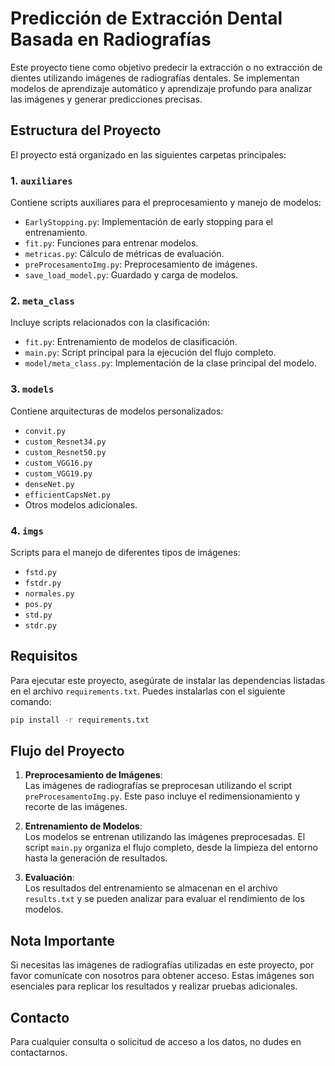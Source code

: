 # Predicción de Extracción Dental Basada en Radiografías

Este proyecto tiene como objetivo predecir la extracción o no extracción de dientes utilizando imágenes de radiografías dentales. Se implementan modelos de aprendizaje automático y aprendizaje profundo para analizar las imágenes y generar predicciones precisas.

## Estructura del Proyecto

El proyecto está organizado en las siguientes carpetas principales:

### 1. `auxiliares`
Contiene scripts auxiliares para el preprocesamiento y manejo de modelos:
- `EarlyStopping.py`: Implementación de early stopping para el entrenamiento.
- `fit.py`: Funciones para entrenar modelos.
- `metricas.py`: Cálculo de métricas de evaluación.
- `preProcesamentoImg.py`: Preprocesamiento de imágenes.
- `save_load_model.py`: Guardado y carga de modelos.

### 2. `meta_class`
Incluye scripts relacionados con la clasificación:
- `fit.py`: Entrenamiento de modelos de clasificación.
- `main.py`: Script principal para la ejecución del flujo completo.
- `model/meta_class.py`: Implementación de la clase principal del modelo.

### 3. `models`
Contiene arquitecturas de modelos personalizados:
- `convit.py`
- `custom_Resnet34.py`
- `custom_Resnet50.py`
- `custom_VGG16.py`
- `custom_VGG19.py`
- `denseNet.py`
- `efficientCapsNet.py`
- Otros modelos adicionales.

### 4. `imgs`
Scripts para el manejo de diferentes tipos de imágenes:
- `fstd.py`
- `fstdr.py`
- `normales.py`
- `pos.py`
- `std.py`
- `stdr.py`

## Requisitos

Para ejecutar este proyecto, asegúrate de instalar las dependencias listadas en el archivo `requirements.txt`. Puedes instalarlas con el siguiente comando:

```bash
pip install -r requirements.txt
```

## Flujo del Proyecto

1. **Preprocesamiento de Imágenes**:  
    Las imágenes de radiografías se preprocesan utilizando el script `preProcesamentoImg.py`. Este paso incluye el redimensionamiento y recorte de las imágenes.

2. **Entrenamiento de Modelos**:  
    Los modelos se entrenan utilizando las imágenes preprocesadas. El script `main.py` organiza el flujo completo, desde la limpieza del entorno hasta la generación de resultados.

3. **Evaluación**:  
    Los resultados del entrenamiento se almacenan en el archivo `results.txt` y se pueden analizar para evaluar el rendimiento de los modelos.

## Nota Importante

Si necesitas las imágenes de radiografías utilizadas en este proyecto, por favor comunícate con nosotros para obtener acceso. Estas imágenes son esenciales para replicar los resultados y realizar pruebas adicionales.

## Contacto

Para cualquier consulta o solicitud de acceso a los datos, no dudes en contactarnos.  
